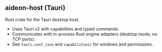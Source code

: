 ## aideon-host (Tauri)

Rust crate for the Tauri desktop host.

- Uses Tauri v2 with capabilities and typed commands.
- Communicates with in-process Rust engine adapters (desktop mode; no TCP ports).
- See `tauri.conf.json` and `capabilities/` for windows and permissions.
